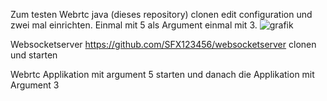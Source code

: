 Zum testen
Webrtc java (dieses repository) clonen
edit configuration und zwei mal einrichten. Einmal mit 5 als Argument einmal mit 3.
![grafik](https://github.com/SFX123456/webrptcJava/assets/127447985/90fe9c64-32c6-4b9d-9e3b-0178c8d56551)


Websocketserver https://github.com/SFX123456/websocketserver clonen und starten

Webrtc Applikation mit argument 5 starten und danach die Applikation mit Argument 3
